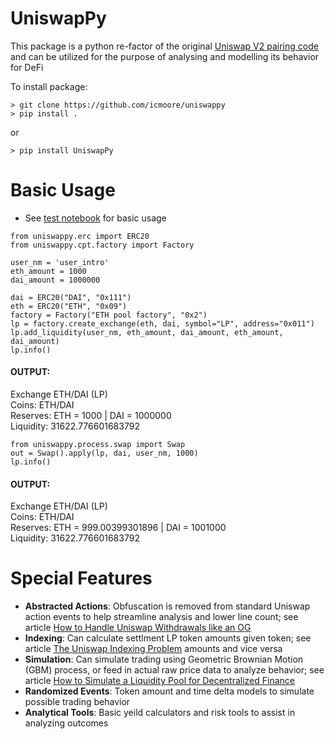 # UniswapPy
This package is a python re-factor of the original [Uniswap V2 pairing code](https://github.com/Uniswap/v2-core/blob/master/contracts/UniswapV2Pair.sol) and can be 
utilized for the purpose of analysing and modelling its behavior for DeFi

To install package:
```
> git clone https://github.com/icmoore/uniswappy
> pip install .
```
or
```
> pip install UniswapPy
```

# Basic Usage

* See [test notebook](https://github.com/icmoore/uniswappy/blob/main/notebooks/tutorials/pairingcode.ipynb) for basic usage

```
from uniswappy.erc import ERC20
from uniswappy.cpt.factory import Factory

user_nm = 'user_intro'
eth_amount = 1000
dai_amount = 1000000

dai = ERC20("DAI", "0x111")
eth = ERC20("ETH", "0x09")
factory = Factory("ETH pool factory", "0x2")
lp = factory.create_exchange(eth, dai, symbol="LP", address="0x011")
lp.add_liquidity(user_nm, eth_amount, dai_amount, eth_amount, dai_amount)
lp.info()
```

#### OUTPUT:
Exchange ETH/DAI (LP) <br/>
Coins: ETH/DAI <br/>
Reserves: ETH = 1000 | DAI = 1000000 <br/>
Liquidity: 31622.776601683792 <br/>

```
from uniswappy.process.swap import Swap
out = Swap().apply(lp, dai, user_nm, 1000)
lp.info()
```

#### OUTPUT:
Exchange ETH/DAI (LP) <br/>
Coins: ETH/DAI <br/>
Reserves: ETH = 999.00399301896 | DAI = 1001000 <br/>
Liquidity: 31622.776601683792 <br/>


# Special Features
 * **Abstracted Actions**: Obfuscation is removed from standard Uniswap action events to help streamline analysis and lower line count; see article [How to Handle Uniswap Withdrawals like an OG](https://medium.com/coinmonks/handle-uniswap-withdrawals-like-an-og-389fe74be18c)
 * **Indexing**: Can calculate settlment LP token amounts given token; see article [The Uniswap Indexing Problem](https://medium.com/datadriveninvestor/the-uniswap-indexing-problem-8078b8b110fc) 
amounts and vice versa 
 * **Simulation**: Can simulate trading using Geometric Brownian Motion (GBM) process, or feed in actual raw price data to analyze behavior; see article [How to Simulate a Liquidity Pool for Decentralized Finance](https://medium.com/@icmoore/simulating-a-liquidity-pool-for-decentralized-finance-6f357ec8564b)
 * **Randomized Events**: Token amount and time delta models to simulate possible trading behavior
 * **Analytical Tools**: Basic yeild calculators and risk tools to assist in analyzing outcomes
 
 
